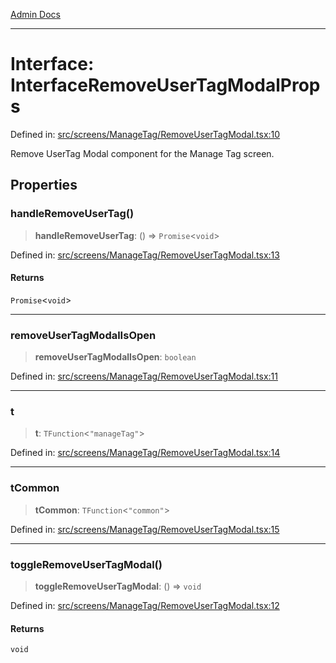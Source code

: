 [Admin Docs](/)

***

# Interface: InterfaceRemoveUserTagModalProps

Defined in: [src/screens/ManageTag/RemoveUserTagModal.tsx:10](https://github.com/gautam-divyanshu/talawa-admin/blob/d5fea688542032271211cd43ee86c7db0866bcc0/src/screens/ManageTag/RemoveUserTagModal.tsx#L10)

Remove UserTag Modal component for the Manage Tag screen.

## Properties

### handleRemoveUserTag()

> **handleRemoveUserTag**: () => `Promise`\<`void`\>

Defined in: [src/screens/ManageTag/RemoveUserTagModal.tsx:13](https://github.com/gautam-divyanshu/talawa-admin/blob/d5fea688542032271211cd43ee86c7db0866bcc0/src/screens/ManageTag/RemoveUserTagModal.tsx#L13)

#### Returns

`Promise`\<`void`\>

***

### removeUserTagModalIsOpen

> **removeUserTagModalIsOpen**: `boolean`

Defined in: [src/screens/ManageTag/RemoveUserTagModal.tsx:11](https://github.com/gautam-divyanshu/talawa-admin/blob/d5fea688542032271211cd43ee86c7db0866bcc0/src/screens/ManageTag/RemoveUserTagModal.tsx#L11)

***

### t

> **t**: `TFunction`\<`"manageTag"`\>

Defined in: [src/screens/ManageTag/RemoveUserTagModal.tsx:14](https://github.com/gautam-divyanshu/talawa-admin/blob/d5fea688542032271211cd43ee86c7db0866bcc0/src/screens/ManageTag/RemoveUserTagModal.tsx#L14)

***

### tCommon

> **tCommon**: `TFunction`\<`"common"`\>

Defined in: [src/screens/ManageTag/RemoveUserTagModal.tsx:15](https://github.com/gautam-divyanshu/talawa-admin/blob/d5fea688542032271211cd43ee86c7db0866bcc0/src/screens/ManageTag/RemoveUserTagModal.tsx#L15)

***

### toggleRemoveUserTagModal()

> **toggleRemoveUserTagModal**: () => `void`

Defined in: [src/screens/ManageTag/RemoveUserTagModal.tsx:12](https://github.com/gautam-divyanshu/talawa-admin/blob/d5fea688542032271211cd43ee86c7db0866bcc0/src/screens/ManageTag/RemoveUserTagModal.tsx#L12)

#### Returns

`void`
